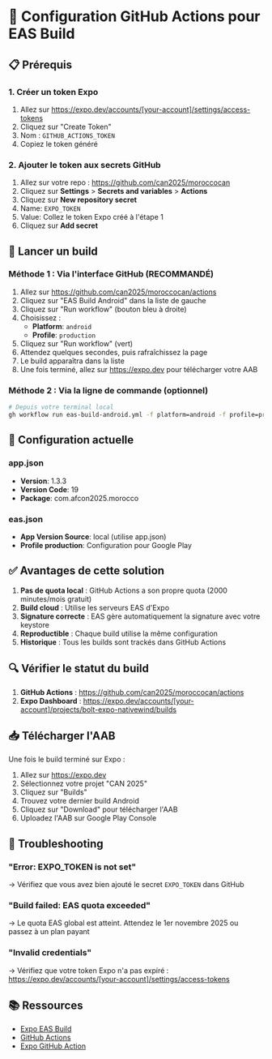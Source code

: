 # 🚀 Configuration GitHub Actions pour EAS Build

## 📋 Prérequis

### 1. Créer un token Expo
1. Allez sur https://expo.dev/accounts/[your-account]/settings/access-tokens
2. Cliquez sur "Create Token"
3. Nom : `GITHUB_ACTIONS_TOKEN`
4. Copiez le token généré

### 2. Ajouter le token aux secrets GitHub
1. Allez sur votre repo : https://github.com/can2025/moroccocan
2. Cliquez sur **Settings** > **Secrets and variables** > **Actions**
3. Cliquez sur **New repository secret**
4. Name: `EXPO_TOKEN`
5. Value: Collez le token Expo créé à l'étape 1
6. Cliquez sur **Add secret**

## 🎯 Lancer un build

### Méthode 1 : Via l'interface GitHub (RECOMMANDÉ)
1. Allez sur https://github.com/can2025/moroccocan/actions
2. Cliquez sur "EAS Build Android" dans la liste de gauche
3. Cliquez sur "Run workflow" (bouton bleu à droite)
4. Choisissez :
   - **Platform**: `android`
   - **Profile**: `production`
5. Cliquez sur "Run workflow" (vert)
6. Attendez quelques secondes, puis rafraîchissez la page
7. Le build apparaîtra dans la liste
8. Une fois terminé, allez sur https://expo.dev pour télécharger votre AAB

### Méthode 2 : Via la ligne de commande (optionnel)
```bash
# Depuis votre terminal local
gh workflow run eas-build-android.yml -f platform=android -f profile=production
```

## 📝 Configuration actuelle

### app.json
- **Version**: 1.3.3
- **Version Code**: 19
- **Package**: com.afcon2025.morocco

### eas.json
- **App Version Source**: local (utilise app.json)
- **Profile production**: Configuration pour Google Play

## ✅ Avantages de cette solution

1. **Pas de quota local** : GitHub Actions a son propre quota (2000 minutes/mois gratuit)
2. **Build cloud** : Utilise les serveurs EAS d'Expo
3. **Signature correcte** : EAS gère automatiquement la signature avec votre keystore
4. **Reproductible** : Chaque build utilise la même configuration
5. **Historique** : Tous les builds sont trackés dans GitHub Actions

## 🔍 Vérifier le statut du build

1. **GitHub Actions** : https://github.com/can2025/moroccocan/actions
2. **Expo Dashboard** : https://expo.dev/accounts/[your-account]/projects/bolt-expo-nativewind/builds

## 📥 Télécharger l'AAB

Une fois le build terminé sur Expo :
1. Allez sur https://expo.dev
2. Sélectionnez votre projet "CAN 2025"
3. Cliquez sur "Builds"
4. Trouvez votre dernier build Android
5. Cliquez sur "Download" pour télécharger l'AAB
6. Uploadez l'AAB sur Google Play Console

## 🐛 Troubleshooting

### "Error: EXPO_TOKEN is not set"
→ Vérifiez que vous avez bien ajouté le secret `EXPO_TOKEN` dans GitHub

### "Build failed: EAS quota exceeded"
→ Le quota EAS global est atteint. Attendez le 1er novembre 2025 ou passez à un plan payant

### "Invalid credentials"
→ Vérifiez que votre token Expo n'a pas expiré : https://expo.dev/accounts/[your-account]/settings/access-tokens

## 📚 Ressources

- [Expo EAS Build](https://docs.expo.dev/build/introduction/)
- [GitHub Actions](https://docs.github.com/en/actions)
- [Expo GitHub Action](https://github.com/expo/expo-github-action)
